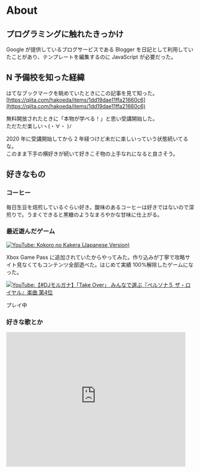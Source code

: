 # About

## プログラミングに触れたきっかけ

Google が提供しているブログサービスである Blogger を日記として利用していたことがあり、テンプレートを編集するのに JavaScript が必要だった。

## N 予備校を知った経緯

はてなブックマークを眺めていたときにこの記事を見て知った。  
[https://qiita.com/hakoeda/items/1dd19dae11ffa21660c6](https://qiita.com/hakoeda/items/1dd19dae11ffa21660c6)

無料開放されたときに「本物が学べる！」と思い受講開始した。  
ただただ楽しいヽ(・∀・ )ﾉ

2020 年に受講開始してから 2 年経つけど未だに楽しいっていう状態続いてるな。  
このまま下手の横好きが続いて好きこそ物の上手なれになると良さそう。

## 好きなもの

### コーヒー

毎日生豆を焙煎しているぐらい好き。酸味のあるコーヒーは好きではないので深煎りで。うまくできると黒糖のようなまろやかな甘味に仕上がる。

### 最近遊んだゲーム

[![YouTube: Kokoro no Kakera (Japanese Version)](https://img.youtube.com/vi/iCcrq7Yc_xg/0.jpg)](https://www.youtube.com/watch?v=iCcrq7Yc_xg)

Xbox Game Pass に追加されていたからやってみた。作り込みが丁寧で攻略サイト見なくてもコンテンツ全部遊べた。はじめて実績 100%解除したゲームになった。

[![YouTube:【#DJモルガナ】「Take Over」 みんなで選ぶ『ペルソナ５ ザ・ロイヤル』楽曲 第4位](https://img.youtube.com/vi/oMfNBwJCGxE/0.jpg)](https://www.youtube.com/watch?v=oMfNBwJCGxE)

プレイ中

### 好きな歌とか

<div>
<iframe width="480" height="360" src="https://www.youtube-nocookie.com/embed/psuRGfAaju4" title="YouTube video player" frameborder="0" allow="accelerometer; autoplay; clipboard-write; encrypted-media; gyroscope; picture-in-picture" allowfullscreen></iframe>
</div>
